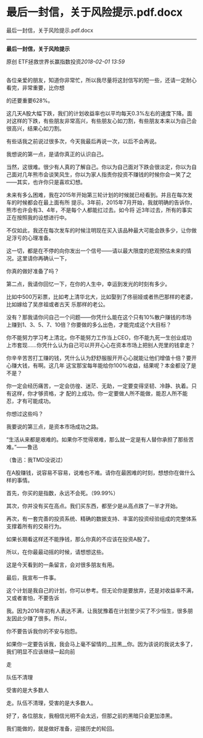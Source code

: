 # 最后一封信，关于风险提示.pdf.docx

最后一封信，关于风险提示.pdf.docx

----

__最后⼀封信，关于风险提⽰__

原创 ETF拯救世界长赢指数投资*2018\-02\-01 13:59*

![](data:image/png;base64,iVBORw0KGgoAAAANSUhEUgAAAAEAAAABCAYAAAAfFcSJAAAACXBIWXMAAA7EAAAOxAGVKw4bAAAAC0lEQVR4nGNkAAIAAAoAAmxBs0IAAAAASUVORK5CYII=)

各位亲爱的朋友，知道你⾮常忙，所以我尽量将这封信写的短⼀些，还请⼀定耐⼼看完，⾮常重要，⽐你想

的还要重要628%。

这⼏天A股⼤幅下跌，我们的计划收益率也以平均每天0\.3%左右的速度下降。⾯对这样的下跌，有些朋友⾮常⾼兴，有些朋友⼼如⼑割，有些朋友本来以为⾃⼰会很⾼兴，结果⼼如⼑割。

有些话我之前说过很多次，今天我最后再说⼀次，以后不会再说。

我想说的第⼀点，是请你真正的认识⾃⼰。

当然，这很难。很少有⼈真的了解⾃⼰。你以为⾃⼰⾯对下跌会很淡定，你以为⾃⼰⾯对⼏年熊市会谈笑风⽣，你以为家⼈指责你投资不赚钱的时候你会⼀笑了之——其实，也许你只是喜欢幻想。

未来有多么困难，我在2015年开始第三轮计划的时候就已经看到。并且在每次发车的时候都会在最上⾯有所 提⽰。3年前，2015年7⽉开始，我就明确的告诉你，熊市也许会有3、4年，不是每个⼈都能扛过去。如今将 近3年过去，所有的事实正在按照我的设想进⾏中。

不仅如此，我还在每次发车的时候注明现在买⼊该品种最⼤可能会跌多少，让你做⾜浮亏的⼼理准备。

这⼀切，都是在不停的向你发出⼀个信号——请以最⼤限度的悲观预估未来的情况。这⾥请你再确认⼀下，

你真的做好准备了吗？

第⼆点，我请你回忆⼀下，在你的⼈⽣中，幸运到发光的时刻有多少。

⽐如中500万彩票，⽐如考上清华北⼤，⽐如娶到了佟丽娅或者热巴那样的⽼婆，⽐如嫁给了吴彦祖或者古天 乐那样的⽼公。

没有？那我请你问⾃⼰⼀个问题——你凭什么能在这个只有10%散户赚钱的市场上赚到1、3、5、7、10倍？你要做的多么出⾊，才能完成这个⼤⽬标？

你不能努⼒学习考上清北，你不能努⼒⼯作当上CEO，你不能九死⼀⽣创业成功上市套现……你凭什么认为⾃⼰可以开开⼼⼼在资本市场上把别⼈兜⾥的钱拿⾛？

你⾟⾟苦苦打⼯赚的钱，凭什么认为舒舒服服开开⼼⼼就能让他们增值⼗倍？要开⼼赚⼤钱，有啊。这⼏年 这宝那宝每年能给你100%收益，结果呢？本⾦都没了是不是？

你⼀定会经历痛苦，⼀定会彷徨、迷茫、⽆助，⼀定要变得坚韧、冷静、执着。只有这样，你才够资格，才 配的上成功。你⼀定要做⼈所不能做，能忍⼈所不能忍，才有可能成功。

你想过这些吗？

我要说的第三点，是资本市场成功之路。

“⽣活从来都是艰难的。如果你不觉得艰难，那么就⼀定是有⼈替你承担了那些苦难。”——鲁迅

（鲁迅：我TMD没说过）

在A股赚钱，说容易不容易，说难也不难。请你在最困难的时刻，想想你在做什么样的事情。

⾸先，你买的是指数，永远不会死。（99\.99%）

其次，你并没有买在⾼点。我们买东西，都⾄少是从⾼点跌了⼀半才开始。

再次，有⼀套完善的投资系统、精确的数据⽀持、丰富的投资经验组成的完整体系⽀撑着所有的交易⾏为。

如果长期看这样还不能挣钱，那么你真的不应该在投资A股了。

所以，在你最最动摇的时候，请想想这些。

这是今天看到的⼀条留⾔，会对很多朋友有⽤。

最后，我宣布⼀件事。

这个计划是我⾃⼰的计划，你可以参考。但⽆论你是要放弃，还是对收益率不满，又或者害怕，不要告诉

我。因为2016年初有⼈表达不满，让我犹豫着在计划⾥少买了不少恒⽣，很多朋友因此少赚了很多。所以，

你不要告诉我你的不安与抱怨。

如果你⼀定要告诉我，我会马上毫不留情的__拉⿊__你。因为该说的我说太多了，我们明显不应该继续⼀起向前

⾛

队伍不清理

受害的是⼤多数⼈

⾛。队伍不清理，受害的是⼤多数⼈。

好了，各位朋友，我相信光明不会太远，但那之前的⿊暗只会更加漆⿊。

我们能做的，就是做好准备，迎接历史的轮回。

![](data:image/png;base64,iVBORw0KGgoAAAANSUhEUgAAAAEAAAABCAYAAAAfFcSJAAAACXBIWXMAAA7EAAAOxAGVKw4bAAAAC0lEQVR4nGNkAAIAAAoAAmxBs0IAAAAASUVORK5CYII=)


